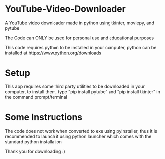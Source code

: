 # YouTube-Video-Downloader
A YouTube video downloader made in python using tkinter, moviepy, and pytube

The Code can ONLY be used for personal use and educational purposes

This code requires python to be installed in your computer, python can be installed at https://www.python.org/downloads

# Setup
This app requires some third party utilities to be downloaded in your computer, to install them, type "pip install pytube" and "pip install tkinter" in the command prompt/terminal

# Some Instructions
The code does not work when converted to exe using pyinstaller, thus it is recommended to launch it using python launcher which comes with the standard python installation

Thank you for downloading :)
